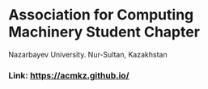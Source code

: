 # Association for Computing Machinery Student Chapter
Nazarbayev University.
Nur-Sultan, Kazakhstan  


### Link: https://acmkz.github.io/
